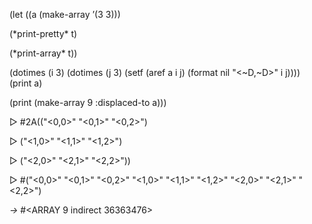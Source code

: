 

(let ((a (make-array ’(3 3))) 

(\*print-pretty\* t) 

(\*print-array\* t)) 

(dotimes (i 3) (dotimes (j 3) (setf (aref a i j) (format nil "&#60;~D,~D&#62;" i j)))) (print a) 

(print (make-array 9 :displaced-to a))) 

&#9655; #2A(("&#60;0,0&#62;" "&#60;0,1&#62;" "&#60;0,2&#62;") 

&#9655; ("&#60;1,0&#62;" "&#60;1,1&#62;" "&#60;1,2&#62;") 



 

 

&#9655; ("&#60;2,0&#62;" "&#60;2,1&#62;" "&#60;2,2&#62;")) 

&#9655; #("&#60;0,0&#62;" "&#60;0,1&#62;" "&#60;0,2&#62;" "&#60;1,0&#62;" "&#60;1,1&#62;" "&#60;1,2&#62;" "&#60;2,0&#62;" "&#60;2,1&#62;" "&#60;2,2&#62;") 

*→* #&#60;ARRAY 9 indirect 36363476&#62; 

